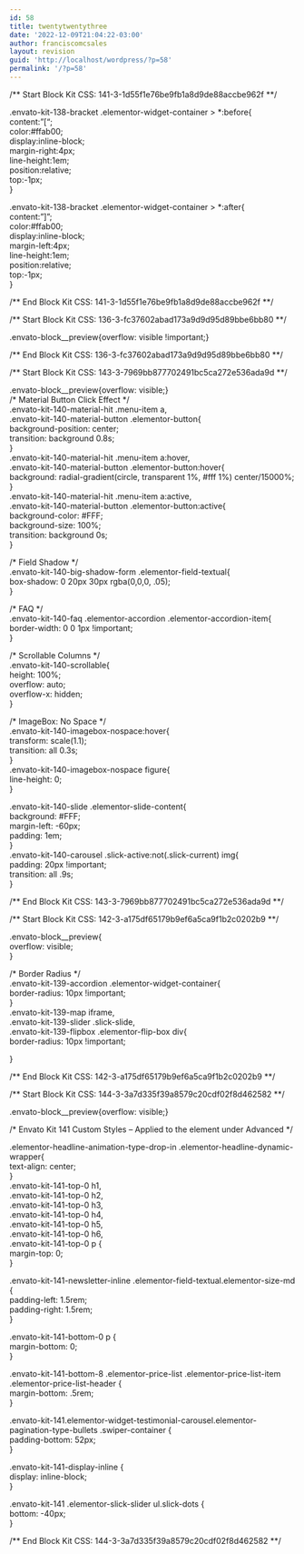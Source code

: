 ```yaml
---
id: 58
title: twentytwentythree
date: '2022-12-09T21:04:22-03:00'
author: franciscomcsales
layout: revision
guid: 'http://localhost/wordpress/?p=58'
permalink: '/?p=58'
---
```


/\*\* Start Block Kit CSS: 141-3-1d55f1e76be9fb1a8d9de88accbe962f \*\*/

.envato-kit-138-bracket .elementor-widget-container &gt; \*:before{  
 content:”\[“;  
 color:#ffab00;  
 display:inline-block;  
 margin-right:4px;  
 line-height:1em;  
 position:relative;  
 top:-1px;  
}

.envato-kit-138-bracket .elementor-widget-container &gt; \*:after{  
 content:”\]”;  
 color:#ffab00;  
 display:inline-block;  
 margin-left:4px;  
 line-height:1em;  
 position:relative;  
 top:-1px;  
}

/\*\* End Block Kit CSS: 141-3-1d55f1e76be9fb1a8d9de88accbe962f \*\*/

/\*\* Start Block Kit CSS: 136-3-fc37602abad173a9d9d95d89bbe6bb80 \*\*/

.envato-block\_\_preview{overflow: visible !important;}

/\*\* End Block Kit CSS: 136-3-fc37602abad173a9d9d95d89bbe6bb80 \*\*/

/\*\* Start Block Kit CSS: 143-3-7969bb877702491bc5ca272e536ada9d \*\*/

.envato-block\_\_preview{overflow: visible;}  
/\* Material Button Click Effect \*/  
.envato-kit-140-material-hit .menu-item a,  
.envato-kit-140-material-button .elementor-button{  
 background-position: center;  
 transition: background 0.8s;  
}  
.envato-kit-140-material-hit .menu-item a:hover,  
.envato-kit-140-material-button .elementor-button:hover{  
 background: radial-gradient(circle, transparent 1%, #fff 1%) center/15000%;  
}  
.envato-kit-140-material-hit .menu-item a:active,  
.envato-kit-140-material-button .elementor-button:active{  
 background-color: #FFF;  
 background-size: 100%;  
 transition: background 0s;  
}

/\* Field Shadow \*/  
.envato-kit-140-big-shadow-form .elementor-field-textual{  
 box-shadow: 0 20px 30px rgba(0,0,0, .05);  
}

/\* FAQ \*/  
.envato-kit-140-faq .elementor-accordion .elementor-accordion-item{  
 border-width: 0 0 1px !important;  
}

/\* Scrollable Columns \*/  
.envato-kit-140-scrollable{  
 height: 100%;  
 overflow: auto;  
 overflow-x: hidden;  
}

/\* ImageBox: No Space \*/  
.envato-kit-140-imagebox-nospace:hover{  
 transform: scale(1.1);  
 transition: all 0.3s;  
}  
.envato-kit-140-imagebox-nospace figure{  
 line-height: 0;  
}

.envato-kit-140-slide .elementor-slide-content{  
 background: #FFF;  
 margin-left: -60px;  
 padding: 1em;  
}  
.envato-kit-140-carousel .slick-active:not(.slick-current) img{  
 padding: 20px !important;  
 transition: all .9s;  
}

/\*\* End Block Kit CSS: 143-3-7969bb877702491bc5ca272e536ada9d \*\*/

/\*\* Start Block Kit CSS: 142-3-a175df65179b9ef6a5ca9f1b2c0202b9 \*\*/

.envato-block\_\_preview{  
 overflow: visible;  
}

/\* Border Radius \*/  
.envato-kit-139-accordion .elementor-widget-container{  
 border-radius: 10px !important;  
}  
.envato-kit-139-map iframe,  
.envato-kit-139-slider .slick-slide,  
.envato-kit-139-flipbox .elementor-flip-box div{  
 border-radius: 10px !important;

}

/\*\* End Block Kit CSS: 142-3-a175df65179b9ef6a5ca9f1b2c0202b9 \*\*/

/\*\* Start Block Kit CSS: 144-3-3a7d335f39a8579c20cdf02f8d462582 \*\*/

.envato-block\_\_preview{overflow: visible;}

/\* Envato Kit 141 Custom Styles – Applied to the element under Advanced \*/

.elementor-headline-animation-type-drop-in .elementor-headline-dynamic-wrapper{  
 text-align: center;  
}  
.envato-kit-141-top-0 h1,  
.envato-kit-141-top-0 h2,  
.envato-kit-141-top-0 h3,  
.envato-kit-141-top-0 h4,  
.envato-kit-141-top-0 h5,  
.envato-kit-141-top-0 h6,  
.envato-kit-141-top-0 p {  
 margin-top: 0;  
}

.envato-kit-141-newsletter-inline .elementor-field-textual.elementor-size-md {  
 padding-left: 1.5rem;  
 padding-right: 1.5rem;  
}

.envato-kit-141-bottom-0 p {  
 margin-bottom: 0;  
}

.envato-kit-141-bottom-8 .elementor-price-list .elementor-price-list-item .elementor-price-list-header {  
 margin-bottom: .5rem;  
}

.envato-kit-141.elementor-widget-testimonial-carousel.elementor-pagination-type-bullets .swiper-container {  
 padding-bottom: 52px;  
}

.envato-kit-141-display-inline {  
 display: inline-block;  
}

.envato-kit-141 .elementor-slick-slider ul.slick-dots {  
 bottom: -40px;  
}

/\*\* End Block Kit CSS: 144-3-3a7d335f39a8579c20cdf02f8d462582 \*\*/